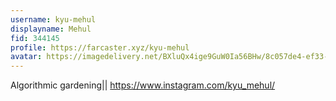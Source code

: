 ```yaml
---
username: kyu-mehul
displayname: Mehul
fid: 344145
profile: https://farcaster.xyz/kyu-mehul
avatar: https://imagedelivery.net/BXluQx4ige9GuW0Ia56BHw/8c057de4-ef33-4c60-91c2-58f9ee207900/original
---
```


Algorithmic gardening||
https://www.instagram.com/kyu_mehul/
